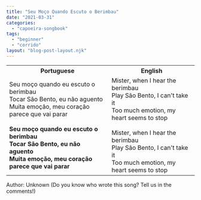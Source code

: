 ```yaml
---
title: "Seu Moço Quando Escuto o Berimbau"
date: "2021-03-31"
categories: 
  - "capoeira-songbook"
tags: 
  - "beginner"
  - "corrido"
layout: "blog-post-layout.njk"
---
```


<table class="capoeira-table">
    <tr class="header-row">
        <th>Portuguese</th>
        <th>English</th>
    </tr>
    <tr>
        <td>Seu moço quando eu escuto o berimbau<br>
        Tocar São Bento, eu não aguento<br>
        Muita emoção, meu coração parece que vai parar<br>
        <br>
        <strong>Seu moço quando eu escuto o berimbau<br>
        Tocar São Bento, eu não aguento<br>
        Muita emoção, meu coração parece que vai parar</strong></td>
        <td>Mister, when I hear the berimbau<br>
        Play São Bento, I can't take it<br>
        Too much emotion, my heart seems to stop<br>
        <br>
        Mister, when I hear the berimbau<br>
        Play São Bento, I can't take it<br>
        Too much emotion, my heart seems to stop</td>
    </tr>
</table>

<figcaption>
Author: Unknown (Do you know who wrote this song? Tell us in the comments!)
</figcaption>